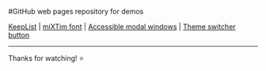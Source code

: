 #GitHub web pages repository for demos


[KeepList](https://mixtim.github.io/KeepList/) | [miXTim font](https://mixtim.github.io/mixtim-font/) | [Accessible modal windows](https://mixtim.github.io/accModals/) | [Theme switcher button](https://mixtim.github.io/theme-switcher-button/)
<br><hr>
Thanks for watching! ⭐
